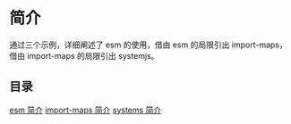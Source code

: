# 简介

通过三个示例，详细阐述了 esm 的使用，借由 esm 的局限引出 import-maps，借由 import-maps 的局限引出 systemjs。

## 目录

[esm 简介](./learn-browser-esm/readme.md)
[import-maps 简介](./learn-import-maps/readme.md)
[systems 简介](./learn-systemjs/readme.md)
